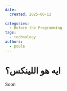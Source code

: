 ```yaml
---
date:
  created: 2025-06-12
  
categories:
  - Before the Programming  
tags:
  - technology
authors:
  - poula      
---
```

# ايه هو اللينكس؟



<!-- more -->

Soon